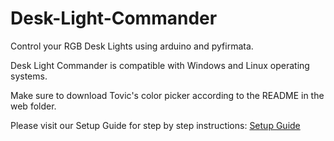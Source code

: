 # Desk-Light-Commander
Control your RGB Desk Lights using arduino and pyfirmata. 
 
Desk Light Commander is compatible with Windows and Linux operating systems.

Make sure to download Tovic's color picker according to the README in the web folder.  

Please visit our Setup Guide for step by step instructions:
[Setup Guide](https://doubleplusthink.com/desk-light-commander/ "Setup Guide")
